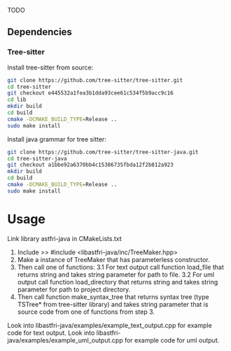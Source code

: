 TODO


## Dependencies
### Tree-sitter
Install tree-sitter from source:
```sh
git clone https://github.com/tree-sitter/tree-sitter.git
cd tree-sitter
git checkout e445532a1fea3b1dda93cee61c534f5b9acc9c16
cd lib
mkdir build
cd build
cmake -DCMAKE_BUILD_TYPE=Release ..
sudo make install
```

Install java grammar for tree sitter:
```sh
git clone https://github.com/tree-sitter/tree-sitter-java.git
cd tree-sitter-java
git checkout a1bbe92a6370bb4c15386735fbda12f2b812a923
mkdir build
cd build
cmake -DCMAKE_BUILD_TYPE=Release ..
sudo make install
```

# Usage
Link library astfri-java in CMakeLists.txt

1. Include >> #include <libastfri-java/inc/TreeMaker.hpp>
2. Make a instance of TreeMaker that has parameterless constructor.
3. Then call one of functions:
    3.1 For text output call function load_file that returns string and takes string parameter for path to file.
    3.2 For uml output call function load_directory that returns string and takes string parameter for path to project directory.
4. Then call function make_syntax_tree that returns syntax tree (type TSTree* from tree-sitter library) and takes string parameter that is source code from one of functions from step 3.

Look into libastfri-java/examples/example_text_output.cpp for example code for text output.
Look into libastfri-java/examples/example_uml_output.cpp for example code for uml output.